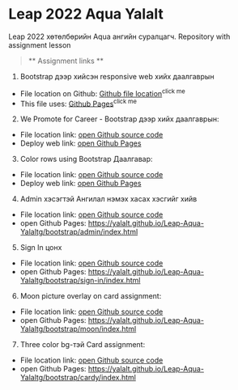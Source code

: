 # Leap 2022 Aqua Yalalt
Leap 2022 хөтөлбөрийн Aqua ангийн суралцагч. Repository with assignment lesson
> ** Assignment links **
1. Bootstrap дээр хийсэн responsive web хийх даалгаврын 
- File location on Github: [Github file location](https://github.com/Yalalt/Leap-Aqua-Yalaltg/blob/main/bootstrap/responsive-web/index.html)<sup>click me</sup>
- This file uses: [Github Pages](https://yalalt.github.io/Leap-Aqua-Yalaltg/bootstrap/responsive-web/index.html)<sup>click me</sup> 
2. We Promote for Career - Bootstrap дээр хийх даалгаврын:
- File location link: [open Github source code](https://github.com/Yalalt/Leap-Aqua-Yalaltg/tree/main/bootstrap/promote-career)
- Deploy web link: [open Github Pages](https://yalalt.github.io/Leap-Aqua-Yalaltg/bootstrap/promote-career/index.html)
3. Color rows using Bootstrap Даалгавар:
- File location link: [open Github source code](https://github.com/Yalalt/Leap-Aqua-Yalaltg/tree/main/bootstrap/color-rows)
- Deploy web link: [open Github Pages](https://yalalt.github.io/Leap-Aqua-Yalaltg/bootstrap/color-rows/index.html)
4. Admin хэсэгтэй Ангилал нэмэх хасах хэсгийг хийв
- File location link: [open Github source code](https://github.com/Yalalt/Leap-Aqua-Yalaltg/blob/main/bootstrap/admin/index.html)
- open Github Pages: https://yalalt.github.io/Leap-Aqua-Yalaltg/bootstrap/admin/index.html
5. Sign In цонх 
- File location link: [open Github source code](https://github.com/Yalalt/Leap-Aqua-Yalaltg/tree/main/bootstrap/sign-in)
- open Github Pages: https://yalalt.github.io/Leap-Aqua-Yalaltg/bootstrap/sign-in/index.html  
6. Moon picture overlay on card assignment:
- File location link: [open Github source code](https://github.com/Yalalt/Leap-Aqua-Yalaltg/tree/main/bootstrap/moon)
- open Github Pages: https://yalalt.github.io/Leap-Aqua-Yalaltg/bootstrap/moon/index.html  
7. Three color bg-тэй Card assignment:
- File location link: [open Github source code](https://github.com/Yalalt/Leap-Aqua-Yalaltg/tree/main/bootstrap/cardy)
- open Github Pages: https://yalalt.github.io/Leap-Aqua-Yalaltg/bootstrap/cardy/index.html  